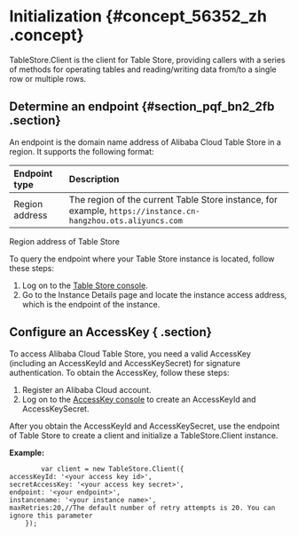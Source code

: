 # Initialization {#concept_56352_zh .concept}

TableStore.Client is the client for Table Store, providing callers with a series of methods for operating tables and reading/writing data from/to a single row or multiple rows.

## Determine an endpoint {#section_pqf_bn2_2fb .section}

An endpoint is the domain name address of Alibaba Cloud Table Store in a region. It supports the following format:

|Endpoint type|Description|
|:------------|:----------|
|Region address|The region of the current Table Store instance, for example, `https://instance.cn-hangzhou.ots.aliyuncs.com` |

Region address of Table Store

To query the endpoint where your Table Store instance is located, follow these steps:

1.  Log on to the [Table Store console](https://partners-intl.console.aliyun.com/#/ots).
2.  Go to the Instance Details page and locate the instance access address, which is the endpoint of the instance.

## Configure an AccessKey { .section}

To access Alibaba Cloud Table Store, you need a valid AccessKey \(including an AccessKeyId and AccessKeySecret\) for signature authentication. To obtain the AccessKey, follow these steps:

1.  Register an Alibaba Cloud account.
2.  Log on to the [AccessKey console](https://partners-intl.console.aliyun.com/#/ak) to create an AccessKeyId and AccessKeySecret.

After you obtain the AccessKeyId and AccessKeySecret, use the endpoint of Table Store to create a client and initialize a TableStore.Client instance.

 **Example:** 

```
		var client = new TableStore.Client({
accessKeyId: '<your access key id>',
secretAccessKey: '<your access key secret>',
endpoint: '<your endpoint>',
instancename: '<your instance name>',
maxRetries:20,//The default number of retry attempts is 20. You can ignore this parameter
	});

```

